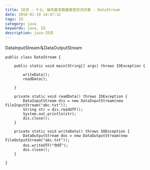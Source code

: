 ```yaml
---
title: IO流 - 十七、操作基本数据类型的流对象 - DataStream
date: 2018-01-10 14:47:12
tags: IO
category: java
keywords: java, IO
description: java-IO流
---
```


DataInputStream与DataOutputStream

	public class DataStream {
	
		public static void main(String[] args) throws IOException {
			
			writeData();
			readData();
			
		}
	
		private static void readData() throws IOException {
			DataInputStream dis = new DataInputStream(new FileInputStream("abc.txt"));
			String str = dis.readUTF();
			System.out.println(str);
			dis.close();
		}
	
		private static void writeData() throws IOException {
			DataOutputStream dos = new DataOutputStream(new FileOutputStream("abc.txt"));
			dos.writeUTF("你好");
			dos.close();
		}
	
	}
